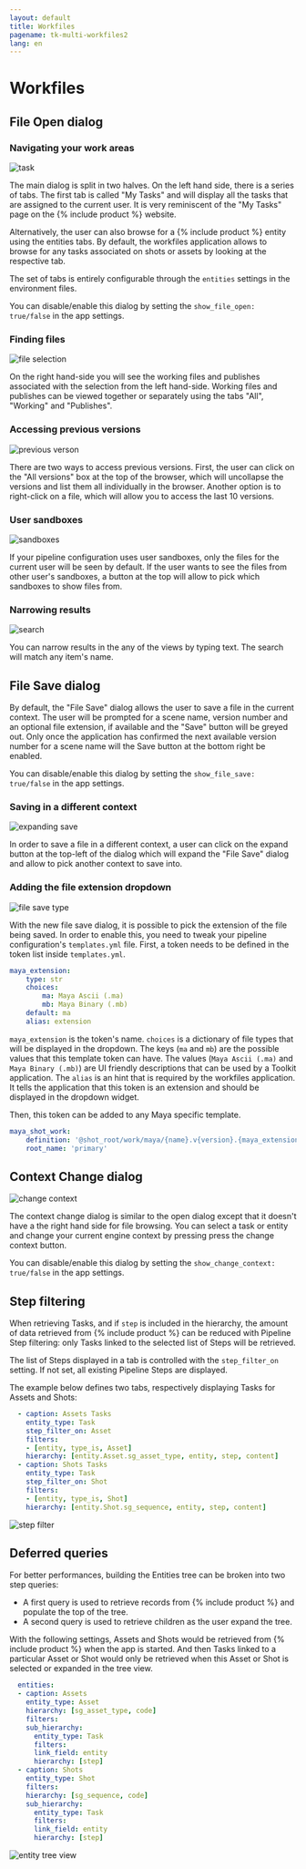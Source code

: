 ```yaml
---
layout: default
title: Workfiles
pagename: tk-multi-workfiles2
lang: en
---
```


# Workfiles

## File Open dialog

### Navigating your work areas

![task](../images/apps/multi-workfiles2-tasks.png)

The main dialog is split in two halves. On the left hand side, there is a series of tabs. The first tab is called "My Tasks" and will display all the tasks that are assigned to the current user. It is very reminiscent of the "My Tasks" page on the {% include product %} website.

Alternatively, the user can also browse for a {% include product %} entity using the entities tabs. By default, the workfiles application allows to browse for any tasks associated on shots or assets by looking at the respective tab.

The set of tabs is entirely configurable through the `entities` settings in the environment files.

You can disable/enable this dialog by setting the `show_file_open: true/false` in the app settings.

### Finding files

![file selection](../images/apps/multi-workfiles2-file_selection.png)

On the right hand-side you will see the working files and publishes associated with the selection from the left hand-side. Working files and publishes can be viewed together or separately using the tabs "All", "Working" and "Publishes".

### Accessing previous versions

![previous verson](../images/apps/multi-workfiles2-previous_versions.png)

There are two ways to access previous versions. First, the user can click on the "All versions" box at the top of the browser, which will uncollapse the versions and list them all individually in the browser. Another option is to right-click on a file, which will allow you to access the last 10 versions.

### User sandboxes

![sandboxes](../images/apps/multi-workfiles2-sandboxes.png)

If your pipeline configuration uses user sandboxes, only the files for the current user will be seen by default. If the user wants to see the files from other user's sandboxes, a button at the top will allow to pick which sandboxes to show files from.

### Narrowing results

![search](../images/apps/multi-workfiles2-search.png)

You can narrow results in the any of the views by typing text. The search will match any item's name.

## File Save dialog

By default, the "File Save" dialog allows the user to save a file in the current context. The user will be prompted for a scene name, version number and an optional file extension, if available and the "Save" button will be greyed out. Only once the application has confirmed the next available version number for a scene name will the Save button at the bottom right be enabled.

You can disable/enable this dialog by setting the `show_file_save: true/false` in the app settings.

### Saving in a different context

![expanding save](../images/apps/multi-workfiles2-expanding_save.png)

In order to save a file in a different context, a user can click on the expand button at the top-left of the dialog which will expand the "File Save" dialog and allow to pick another context to save into.

### Adding the file extension dropdown

![file save type](../images/apps/multi-workfiles2-file_save_file_type.png)

With the new file save dialog, it is possible to pick the extension of the file being saved. In order to enable this, you need to tweak your pipeline configuration's `templates.yml` file. First, a token needs to be defined in the token list inside `templates.yml`.

```yaml
maya_extension:
    type: str
    choices:
        ma: Maya Ascii (.ma)
        mb: Maya Binary (.mb)
    default: ma
    alias: extension
```

`maya_extension` is the token's name. `choices` is a dictionary of file types that will be displayed in the dropdown. The keys (`ma` and `mb`) are the possible values that this template token can have. The values (`Maya Ascii (.ma)` and `Maya Binary (.mb)`) are UI friendly descriptions that can be used by a Toolkit application. The `alias` is an hint that is required by the workfiles application. It tells the application that this token is an extension and should be displayed in the dropdown widget.

Then, this token can be added to any Maya specific template.

```yaml
maya_shot_work:
    definition: '@shot_root/work/maya/{name}.v{version}.{maya_extension}'
    root_name: 'primary'
```

## Context Change dialog

![change context](../images/apps/multi-workfiles2-change_context.png)

The context change dialog is similar to the open dialog except that it doesn't have a the right hand side for file browsing. You can select a task or entity and change your current engine context by pressing press the change context button.

You can disable/enable this dialog by setting the `show_change_context: true/false` in the app settings.

## Step filtering

When retrieving Tasks, and if `step` is included in the hierarchy, the amount of data retrieved from {% include product %} can be reduced with Pipeline Step filtering: only Tasks linked to the selected list of Steps will be retrieved.

The list of Steps displayed in a tab is controlled with the `step_filter_on` setting. If not set, all existing Pipeline Steps are displayed.

The example below defines two tabs, respectively displaying Tasks for Assets and Shots:

```yaml
  - caption: Assets Tasks
    entity_type: Task
    step_filter_on: Asset
    filters:
    - [entity, type_is, Asset]
    hierarchy: [entity.Asset.sg_asset_type, entity, step, content]
  - caption: Shots Tasks
    entity_type: Task
    step_filter_on: Shot
    filters:
    - [entity, type_is, Shot]
    hierarchy: [entity.Shot.sg_sequence, entity, step, content]
```

![step filter](../images/apps/multi-workfiles2-step_filter.png)

## Deferred queries

For better performances, building the Entities tree can be broken into two step queries:
- A first query is used to retrieve records from {% include product %} and populate the top of the tree.
- A second query is used to retrieve children as the user expand the tree.

With the following settings, Assets and Shots would be retrieved from {% include product %} when the app is started. And then Tasks linked to a particular Asset or Shot would only be retrieved when this Asset or Shot is selected or expanded in the tree view.

```yaml
  entities:
  - caption: Assets
    entity_type: Asset
    hierarchy: [sg_asset_type, code]
    filters:
    sub_hierarchy:
      entity_type: Task
      filters:
      link_field: entity
      hierarchy: [step]
  - caption: Shots
    entity_type: Shot
    filters:
    hierarchy: [sg_sequence, code]
    sub_hierarchy:
      entity_type: Task
      filters:
      link_field: entity
      hierarchy: [step]
```

![entity tree view](../images/apps/multi-workfiles2-entity_tree_view.png)
